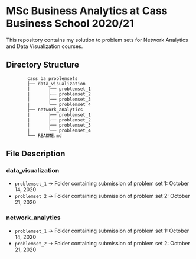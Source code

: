 # MSc Business Analytics at Cass Business School 2020/21

This repository contains my solution to problem sets for Network Analytics and Data Visualization courses.

## **Directory Structure**

```
        cass_ba_problemsets
        ├── data_visualization
        |       ├── problemset_1
        |       ├── problemset_2
        |       ├── problemset_3
        |       └── problemset_4
        ├── network_analytics
        |       ├── problemset_1
        |       ├── problemset_2
        |       ├── problemset_3
        |       └── problemset_4
        └── README.md
```

## File Description

### data_visualization
-   `problemset_1` -> Folder containing submission of problem set 1: October 14, 2020
-   `problemset_2` -> Folder containing submission of problem set 2: October 21, 2020

### network_analytics
-   `problemset_1` -> Folder containing submission of problem set 1: October 14, 2020
-   `problemset_2` -> Folder containing submission of problem set 2: October 21, 2020





